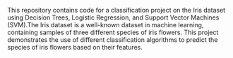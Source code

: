 This repository contains code for a classification project on the Iris dataset using Decision Trees, Logistic Regression, and Support Vector Machines (SVM).The Iris dataset is a well-known dataset in machine learning, containing samples of three different species of iris flowers. This project demonstrates the use of different classification algorithms to predict the species of iris flowers based on their features.

